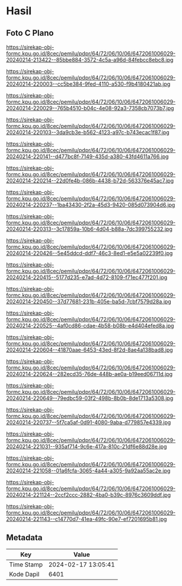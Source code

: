 # Hasil

## Foto C Plano

https://sirekap-obj-formc.kpu.go.id/8cec/pemilu/pdpr/64/72/06/10/06/6472061006029-20240214-213422--85bbe884-3572-4c5a-a96d-84febcc8ebc8.jpg

https://sirekap-obj-formc.kpu.go.id/8cec/pemilu/pdpr/64/72/06/10/06/6472061006029-20240214-220003--cc5be384-9fed-4110-a530-f9b4180421ab.jpg

https://sirekap-obj-formc.kpu.go.id/8cec/pemilu/pdpr/64/72/06/10/06/6472061006029-20240214-220029--765b4510-b04c-4e08-92a3-7358cb7073b7.jpg

https://sirekap-obj-formc.kpu.go.id/8cec/pemilu/pdpr/64/72/06/10/06/6472061006029-20240214-220103--3da9cb3e-b562-4123-a97c-b743ecac1f87.jpg

https://sirekap-obj-formc.kpu.go.id/8cec/pemilu/pdpr/64/72/06/10/06/6472061006029-20240214-220141--d477bc8f-7149-435d-a380-43fd4611a766.jpg

https://sirekap-obj-formc.kpu.go.id/8cec/pemilu/pdpr/64/72/06/10/06/6472061006029-20240214-220214--22d0fe4b-086b-4438-b72d-563376e45ac7.jpg

https://sirekap-obj-formc.kpu.go.id/8cec/pemilu/pdpr/64/72/06/10/06/6472061006029-20240214-220237--1ba43430-2f2a-45d3-9420-085d073904d6.jpg

https://sirekap-obj-formc.kpu.go.id/8cec/pemilu/pdpr/64/72/06/10/06/6472061006029-20240214-220313--3c17859a-10b6-4d04-b88a-7dc399755232.jpg

https://sirekap-obj-formc.kpu.go.id/8cec/pemilu/pdpr/64/72/06/10/06/6472061006029-20240214-220426--5e45ddcd-ddf7-46c3-8ed1-e5e5a02239f0.jpg

https://sirekap-obj-formc.kpu.go.id/8cec/pemilu/pdpr/64/72/06/10/06/6472061006029-20240214-220415--5177d235-e7ad-4d72-8109-f71ec477f201.jpg

https://sirekap-obj-formc.kpu.go.id/8cec/pemilu/pdpr/64/72/06/10/06/6472061006029-20240214-220450--37d77681-231b-405e-ba5d-7cbf7579d28a.jpg

https://sirekap-obj-formc.kpu.go.id/8cec/pemilu/pdpr/64/72/06/10/06/6472061006029-20240214-220525--4af0cd86-cdae-4b58-b08b-e4d404efed8a.jpg

https://sirekap-obj-formc.kpu.go.id/8cec/pemilu/pdpr/64/72/06/10/06/6472061006029-20240214-220604--41870aae-6453-43ed-8f2d-8ae4a138bad8.jpg

https://sirekap-obj-formc.kpu.go.id/8cec/pemilu/pdpr/64/72/06/10/06/6472061006029-20240214-220624--282ecd35-76de-448b-ae0a-b19eed06711d.jpg

https://sirekap-obj-formc.kpu.go.id/8cec/pemilu/pdpr/64/72/06/10/06/6472061006029-20240214-220649--79edbc59-03f2-498b-8b0b-8de1713a5308.jpg

https://sirekap-obj-formc.kpu.go.id/8cec/pemilu/pdpr/64/72/06/10/06/6472061006029-20240214-220737--5f7ca5af-0d91-4080-9aba-d779857e4339.jpg

https://sirekap-obj-formc.kpu.go.id/8cec/pemilu/pdpr/64/72/06/10/06/6472061006029-20240214-221031--935af714-9c6e-417a-810c-21df6e88d28e.jpg

https://sirekap-obj-formc.kpu.go.id/8cec/pemilu/pdpr/64/72/06/10/06/6472061006029-20240214-221058--01a6fcfa-3065-4a44-a305-9a92aa55ac2e.jpg

https://sirekap-obj-formc.kpu.go.id/8cec/pemilu/pdpr/64/72/06/10/06/6472061006029-20240214-221124--2ccf2ccc-2882-4ba0-b39c-8976c3609ddf.jpg

https://sirekap-obj-formc.kpu.go.id/8cec/pemilu/pdpr/64/72/06/10/06/6472061006029-20240214-221143--c14770d7-41ea-49fc-90e7-ef7201695b81.jpg


## Metadata

| Key        | Value               |
| ---------- | ------------------- |
| Time Stamp | 2024-02-17 13:05:41 |
| Kode Dapil | 6401                |



